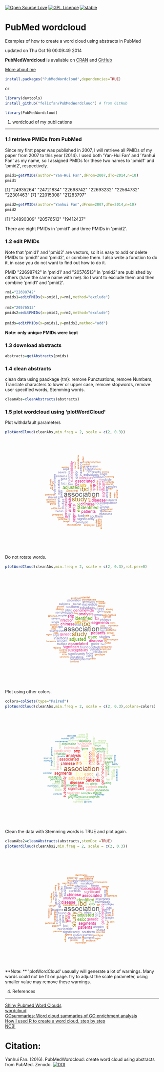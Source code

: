 [![Open Source Love](https://badges.frapsoft.com/os/v1/open-source.svg?v=103)](https://github.com/ellerbrock/open-source-badge/)
[![GPL Licence](https://badges.frapsoft.com/os/gpl/gpl.svg?v=103)](https://opensource.org/licenses/GPL-3.0/)
[![stable](http://badges.github.io/stability-badges/dist/stable.svg)](http://github.com/badges/stability-badges)

# PubMed wordcloud

Examples of how to create a word cloud using abstracts in PubMed

updated on Thu Oct 16 00:09:49 2014

**PubMedWordcloud** is avaliable on [CRAN](https://CRAN.R-project.org/package=PubMedWordcloud) and [GitHub](https://github.com/felixfan/PubMedWordcloud)

[More about me](http://felixfan.github.io)


```r
install.packages("PubMedWordcloud",dependencies=TRUE)
```

or


```r
library(devtools)
install_github("felixfan/PubMedWordcloud") # from GitHub
```


```r
library(PubMedWordcloud)
```

1. wordcloud of my publications
--------------------------------------
### 1.1 retrieve PMIDs from PubMed

Since my first paper was published in 2007, I will retrieve all PMIDs of my paper from 2007 to this year (2014). I used both 'Yan-Hui Fan' and 'Yanhui Fan' as my name, so I assigned PMIDs for these two names to 'pmid1' and 'pmid2', respectively.


```r
pmid1=getPMIDs(author="Yan-Hui Fan",dFrom=2007,dTo=2014,n=10)
pmid1
```

[1] "24935264" "24721834" "22698742" "22693232" "22564732" "22301463"
[7] "22015308" "21283797"

```r
pmid2=getPMIDs(author="Yanhui Fan",dFrom=2007,dTo=2014,n=10)
pmid2
```

[1] "24890309" "20576513" "19412437"

There are eight PMIDs in 'pmid1' and three PMIDs in 'pmid2'.

### 1.2 edit PMIDs

Note that 'pmid1' and 'pmid2' are vectors, so it is easy to add or delete PMIDs to 'pmid1' and 'pmid2', or combine them. I also write a function to do it, in case you do not want to find out how to do it.

PMID "22698742" in 'pmid1' and "20576513" in 'pmid2' are published by others (have the same name with me). So I want to exclude them and then combine 'pmid1' and 'pmid2'.


```r
rm1="22698742"
pmids1=editPMIDs(x=pmid1,y=rm1,method="exclude")

rm2="20576513"
pmids2=editPMIDs(x=pmid2,y=rm2,method="exclude")

pmids=editPMIDs(x=pmids1,y=pmids2,method="add")
```

**Note: only unique PMIDs were kept**

### 1.3 download abstracts


```r
abstracts=getAbstracts(pmids)
```

### 1.4 clean abstracts

clean data using paackage {tm}: remove Punctuations, remove Numbers, Translate characters to lower or upper case, remove stopwords, remove user specified words, Stemming words.


```r
cleanAbs=cleanAbstracts(abstracts)
```

### 1.5 plot wordcloud using 'plotWordCloud'

Plot  withdafault parameters

```r
plotWordCloud(cleanAbs,min.freq = 2, scale = c(2, 0.3))
```

![](/figure/unnamed-chunk-8-1.png)

Do not rotate words.

```r
plotWordCloud(cleanAbs,min.freq = 2, scale = c(2, 0.3),rot.per=0)
```

![](/figure/unnamed-chunk-9-1.png)

Plot using other colors.

```r
colors=colSets(type="Paired")
plotWordCloud(cleanAbs,min.freq = 2, scale = c(2, 0.3),colors=colors)
```

![](/figure/unnamed-chunk-10-1.png)

Clean the data with Stemming words is TRUE and plot again.

```r
cleanAbs2=cleanAbstracts(abstracts,stemDoc =TRUE)
plotWordCloud(cleanAbs2,min.freq = 2, scale = c(2, 0.3))
```

![](/figure/unnamed-chunk-11-1.png)

**Note: ** 'plotWordCloud' uasually will generate a lot of warnings. Many words could not be fit on page. try to adjust the scale parameter, using smaller value may remove these warnings.

4. References
-----------------
[Shiny Pubmed Word Clouds](http://www.vesnam.com/Rblog/pubmedwordcloud/)   
[wordcloud](https://CRAN.R-project.org/package=wordcloud)    
[GOsummaries: Word cloud summaries of GO enrichment analysis](https://www.bioconductor.org/packages/release/bioc/html/GOsummaries.html)  
[How I used R to create a word cloud, step by step](http://georeferenced.wordpress.com/2013/01/15/rwordcloud/)   
[NCBI](http://www.ncbi.nlm.nih.gov/books/NBK25500/)   



# Citation:
Yanhui Fan. (2016). PubMedWordcloud: create word cloud using abstracts from PubMed. Zenodo. [![DOI](https://zenodo.org/badge/5810/felixfan/PubMedWordcloud.svg)](https://zenodo.org/badge/latestdoi/5810/felixfan/PubMedWordcloud)
